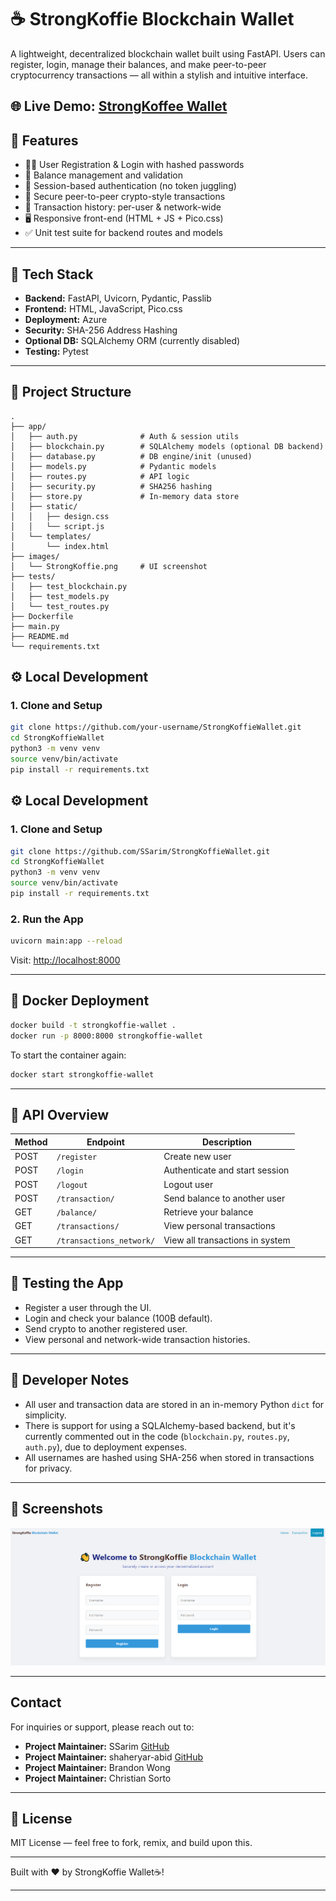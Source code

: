 # ☕ StrongKoffie Blockchain Wallet

A lightweight, decentralized blockchain wallet built using FastAPI. Users can register, login, manage their balances, and make peer-to-peer cryptocurrency transactions — all within a stylish and intuitive interface.

🌐 Live Demo: [StrongKoffee Wallet](https://blockchainwallet-ece5ghd7gvc7gpec.canadaeast-01.azurewebsites.net/)
---

## 🚀 Features

- 🧑‍💻 User Registration & Login with hashed passwords
- 💼 Balance management and validation
- 🔐 Session-based authentication (no token juggling)
- 💸 Secure peer-to-peer crypto-style transactions
- 🧾 Transaction history: per-user & network-wide
- 🖥️ Responsive front-end (HTML + JS + Pico.css)
- ✅ Unit test suite for backend routes and models

---

## 🧰 Tech Stack

- **Backend:** FastAPI, Uvicorn, Pydantic, Passlib
- **Frontend:** HTML, JavaScript, Pico.css
- **Deployment:** Azure
- **Security:** SHA-256 Address Hashing
- **Optional DB:** SQLAlchemy ORM (currently disabled)
- **Testing:** Pytest

---
## 📁 Project Structure

```
.
├── app/
│   ├── auth.py              # Auth & session utils
│   ├── blockchain.py        # SQLAlchemy models (optional DB backend)
│   ├── database.py          # DB engine/init (unused)
│   ├── models.py            # Pydantic models
│   ├── routes.py            # API logic
│   ├── security.py          # SHA256 hashing
│   ├── store.py             # In-memory data store
│   ├── static/
│   │   ├── design.css
│   │   └── script.js
│   └── templates/
│       └── index.html
├── images/
│   └── StrongKoffie.png     # UI screenshot
├── tests/
│   ├── test_blockchain.py
│   ├── test_models.py
│   └── test_routes.py
├── Dockerfile
├── main.py
├── README.md
└── requirements.txt
```
## ⚙️ Local Development

### 1. Clone and Setup

```bash
git clone https://github.com/your-username/StrongKoffieWallet.git
cd StrongKoffieWallet
python3 -m venv venv
source venv/bin/activate
pip install -r requirements.txt
```

## ⚙️ Local Development

### 1. Clone and Setup

```bash
git clone https://github.com/SSarim/StrongKoffieWallet.git
cd StrongKoffieWallet
python3 -m venv venv
source venv/bin/activate
pip install -r requirements.txt
```

### 2. Run the App

```bash
uvicorn main:app --reload
```

Visit: [http://localhost:8000](http://localhost:8000)

---

## 🐳 Docker Deployment

```bash
docker build -t strongkoffie-wallet .
docker run -p 8000:8000 strongkoffie-wallet
```

To start the container again:

```bash
docker start strongkoffie-wallet
```

---

## 🔧 API Overview

| Method | Endpoint                  | Description                          |
|--------|---------------------------|--------------------------------------|
| POST   | `/register`               | Create new user                      |
| POST   | `/login`                  | Authenticate and start session       |
| POST   | `/logout`                 | Logout user                          |
| POST   | `/transaction/`           | Send balance to another user         |
| GET    | `/balance/`               | Retrieve your balance                |
| GET    | `/transactions/`          | View personal transactions           |
| GET    | `/transactions_network/`  | View all transactions in system      |

---

## 🧪 Testing the App

- Register a user through the UI.
- Login and check your balance (100₿ default).
- Send crypto to another registered user.
- View personal and network-wide transaction histories.

---

## 🧠 Developer Notes

- All user and transaction data are stored in an in-memory Python `dict` for simplicity.
- There is support for using a SQLAlchemy-based backend, but it's currently commented out in the code (`blockchain.py`, `routes.py`, `auth.py`), due to deployment expenses.
- All usernames are hashed using SHA-256 when stored in transactions for privacy.

---

## 📸 Screenshots

![StrongKoffie Wallet UI](/images/StrongKoffie.png)

---
## Contact
For inquiries or support, please reach out to:
- **Project Maintainer:**  SSarim
  [GitHub](https://github.com/SSarim)
- **Project Maintainer:**  shaheryar-abid 
  [GitHub](https://github.com/shaheryar-abid)
- **Project Maintainer:**  Brandon Wong
- **Project Maintainer:**  Christian Sorto
---
## 📃 License

MIT License — feel free to fork, remix, and build upon this.

---

Built with ❤️ by StrongKoffie Wallet☕!

---


